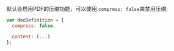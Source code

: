 默认会启用PDF的压缩功能，可以使用 `compress: false`来禁用压缩:

```js
var docDefinition = {
  compress: false,

  content: (...)
};
```